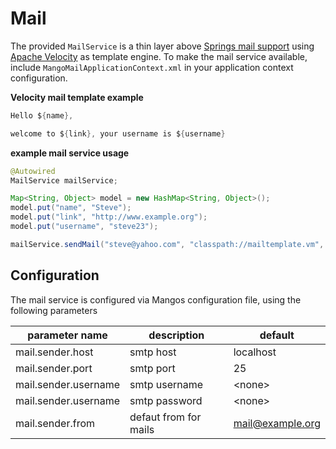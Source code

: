 # Mail

The provided `MailService` is a thin layer above [Springs mail support](http://docs.spring.io/spring-integration/reference/html/mail.html) using [Apache Velocity](http://velocity.apache.org/) as template engine.
To make the mail service available, include `MangoMailApplicationContext.xml` in your application context configuration.

**Velocity mail template example**
```java
Hello ${name},

welcome to ${link}, your username is ${username}
```

**example mail service usage**
```java
@Autowired
MailService mailService;

Map<String, Object> model = new HashMap<String, Object>();
model.put("name", "Steve");
model.put("link", "http://www.example.org");
model.put("username", "steve23");

mailService.sendMail("steve@yahoo.com", "classpath://mailtemplate.vm", model);

```

## Configuration

The mail service is configured via Mangos configuration file, using the following parameters

| parameter name | description | default |
| -- | -- | -- |
| mail.sender.host | smtp host | localhost |
| mail.sender.port | smtp port | 25 |
| mail.sender.username | smtp username | &lt;none&gt; |
| mail.sender.username | smtp password | &lt;none&gt; |
| mail.sender.from | defaut from for mails | mail@example.org |
